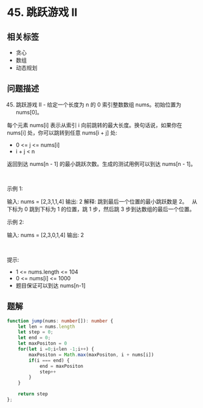 
# 45. 跳跃游戏 II

## 相关标签

- 贪心
- 数组
- 动态规划

## 问题描述 

45. 跳跃游戏 II - 给定一个长度为 n 的 0 索引整数数组 nums。初始位置为 nums[0]。

每个元素 nums[i] 表示从索引 i 向前跳转的最大长度。换句话说，如果你在 nums[i] 处，你可以跳转到任意 nums[i + j] 处:

 * 0 <= j <= nums[i] 
 * i + j < n

返回到达 nums[n - 1] 的最小跳跃次数。生成的测试用例可以到达 nums[n - 1]。

 

示例 1:


输入: nums = [2,3,1,1,4]
输出: 2
解释: 跳到最后一个位置的最小跳跃数是 2。
     从下标为 0 跳到下标为 1 的位置，跳 1 步，然后跳 3 步到达数组的最后一个位置。


示例 2:


输入: nums = [2,3,0,1,4]
输出: 2


 

提示:

 * 1 <= nums.length <= 104
 * 0 <= nums[i] <= 1000
 * 题目保证可以到达 nums[n-1]

## 题解


```ts
function jump(nums: number[]): number {
    let len = nums.length
    let step = 0;
    let end = 0;
    let maxPositon = 0
    for(let i =0;i<len -1;i++) {
        maxPositon = Math.max(maxPositon, i + nums[i])
        if(i === end) {
            end = maxPositon
            step++
        }
    }

    return step
};
````